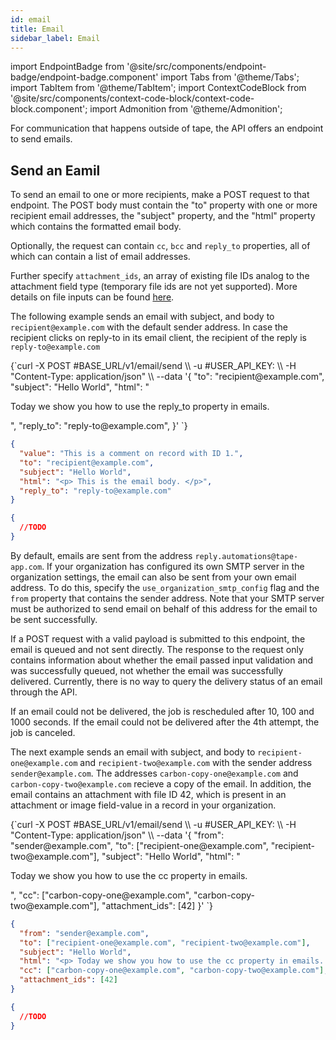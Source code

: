 ```yaml
---
id: email
title: Email
sidebar_label: Email
---
```


import EndpointBadge from '@site/src/components/endpoint-badge/endpoint-badge.component'
import Tabs from '@theme/Tabs';
import TabItem from '@theme/TabItem';
import ContextCodeBlock from '@site/src/components/context-code-block/context-code-block.component';
import Admonition from '@theme/Admonition';

For communication that happens outside of tape, the API offers an endpoint to send emails.

## Send an Eamil

<EndpointBadge method="POST" url="https://api.tapeapp.com/v1/email/send" />

To send an email to one or more recipients, make a POST request to that endpoint. The POST body must contain the "to" property with one or more recipient email addresses, the "subject" property, and the "html" property which contains the formatted email body.

Optionally, the request can contain `cc`, `bcc` and `reply_to` properties, all of which can contain a list of email addresses.

Further specify `attachment_ids`, an array of existing file IDs analog to the attachment field type (temporary file ids are not yet supported). More details on file inputs can be found [here](/docs/api/resource/field-value/attachment).

The following example sends an email with subject, and body to `recipient@example.com` with the default sender address.
In case the recipient clicks on reply-to in its email client, the recipient of the reply is `reply-to@example.com`

<Tabs defaultValue="curl">

<TabItem value="curl" label="cURL">
<ContextCodeBlock language="shell" title='➡️      Request'>
{`curl -X POST #BASE_URL/v1/email/send  \\
  -u #USER_API_KEY: \\
  -H "Content-Type: application/json" \\
  --data '{
    "to": "recipient@example.com",
    "subject": "Hello World",
    "html": "<p> Today we show you how to use the reply_to property in emails. </p>",
    "reply_to": "reply-to@example.com",
}'
`}
</ContextCodeBlock>
</TabItem>

<TabItem value="json" label="JSON">

```json title="➡️      Request">
{
  "value": "This is a comment on record with ID 1.",
  "to": "recipient@example.com",
  "subject": "Hello World",
  "html": "<p> This is the email body. </p>",
  "reply_to": "reply-to@example.com"
}
```

</TabItem>
</Tabs>

```json title='⬅️      Response'
{
  //TODO
}
```

By default, emails are sent from the address `reply.automations@tape-app.com`.
If your organization has configured its own SMTP server in the organization settings, the email can also be sent from your own email address. To do this, specify the `use_organization_smtp_config` flag and the `from` property that contains the sender address. Note that your SMTP server must be authorized to send email on behalf of this address for the email to be sent successfully.

If a POST request with a valid payload is submitted to this endpoint, the email is queued and not sent directly.
The response to the request only contains information about whether the email passed input validation and was successfully queued, not whether the email was successfully delivered.
Currently, there is no way to query the delivery status of an email through the API.

If an email could not be delivered, the job is rescheduled after 10, 100 and 1000 seconds. If the email could not be delivered after the 4th attempt, the job is canceled.

The next example sends an email with subject, and body to `recipient-one@example.com` and `recipient-two@example.com` with the sender address `sender@example.com`.
The addresses `carbon-copy-one@example.com` and `carbon-copy-two@example.com` recieve a copy of the email.
In addition, the email contains an attachment with file ID 42, which is present in an attachment or image field-value in a record in your organization.

<Tabs defaultValue="curl">

<TabItem value="curl" label="cURL">
<ContextCodeBlock language="shell" title='➡️      Request'>
{`curl -X POST #BASE_URL/v1/email/send  \\
  -u #USER_API_KEY: \\
  -H "Content-Type: application/json" \\
  --data '{
    "from": "sender@example.com",
    "to": ["recipient-one@example.com", "recipient-two@example.com"],
    "subject": "Hello World",
    "html": "<p> Today we show you how to use the cc property in emails. </p>",
    "cc": ["carbon-copy-one@example.com", "carbon-copy-two@example.com"],
    "attachment_ids": [42]
}'
`}
</ContextCodeBlock>
</TabItem>

<TabItem value="json" label="JSON">

```json title="➡️      Request">
{
  "from": "sender@example.com",
  "to": ["recipient-one@example.com", "recipient-two@example.com"],
  "subject": "Hello World",
  "html": "<p> Today we show you how to use the cc property in emails. </p>",
  "cc": ["carbon-copy-one@example.com", "carbon-copy-two@example.com"],
  "attachment_ids": [42]
}
```

</TabItem>
</Tabs>

```json title='⬅️      Response'
{
  //TODO
}
```
